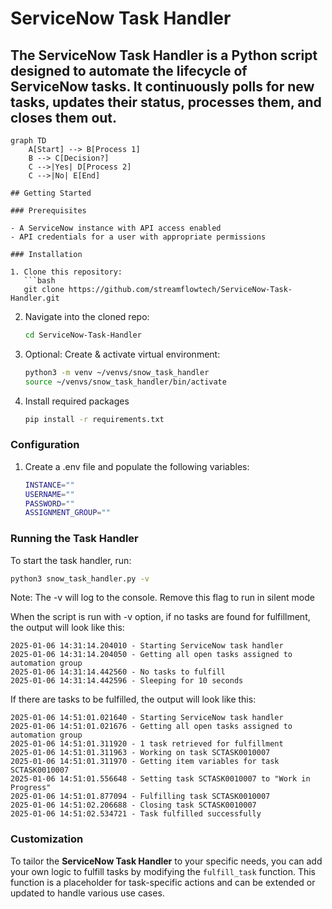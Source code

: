 # ServiceNow Task Handler

The **ServiceNow Task Handler** is a Python script designed to automate the lifecycle of ServiceNow tasks. It continuously polls for new tasks, updates their status, processes them, and closes them out.
---

```mermaid
graph TD
    A[Start] --> B[Process 1]
    B --> C[Decision?]
    C -->|Yes| D[Process 2]
    C -->|No| E[End]

## Getting Started

### Prerequisites

- A ServiceNow instance with API access enabled
- API credentials for a user with appropriate permissions

### Installation

1. Clone this repository:
   ```bash
   git clone https://github.com/streamflowtech/ServiceNow-Task-Handler.git
   ```
2. Navigate into the cloned repo:
   ```bash
   cd ServiceNow-Task-Handler
   ```
3. Optional: Create & activate virtual environment:
   ```bash
   python3 -m venv ~/venvs/snow_task_handler
   source ~/venvs/snow_task_handler/bin/activate
   ```
4. Install required packages
   ```bash
   pip install -r requirements.txt
   ```

### Configuration

1. Create a .env file and populate the following variables:
   ```bash
   INSTANCE=""
   USERNAME=""
   PASSWORD=""
   ASSIGNMENT_GROUP=""
   ```

### Running the Task Handler

To start the task handler, run:
   ```bash
   python3 snow_task_handler.py -v
   ```
Note: The -v will log to the console.  Remove this flag to run in silent mode

When the script is run with -v option, if no tasks are found for fulfillment, the output will look like this:

```plaintext
2025-01-06 14:31:14.204010 - Starting ServiceNow task handler
2025-01-06 14:31:14.204050 - Getting all open tasks assigned to automation group
2025-01-06 14:31:14.442560 - No tasks to fulfill
2025-01-06 14:31:14.442596 - Sleeping for 10 seconds
```

If there are tasks to be fulfilled, the output will look like this:

```plaintext
2025-01-06 14:51:01.021640 - Starting ServiceNow task handler
2025-01-06 14:51:01.021676 - Getting all open tasks assigned to automation group
2025-01-06 14:51:01.311920 - 1 task retrieved for fulfillment
2025-01-06 14:51:01.311963 - Working on task SCTASK0010007
2025-01-06 14:51:01.311970 - Getting item variables for task SCTASK0010007
2025-01-06 14:51:01.556648 - Setting task SCTASK0010007 to "Work in Progress"
2025-01-06 14:51:01.877094 - Fulfilling task SCTASK0010007
2025-01-06 14:51:02.206688 - Closing task SCTASK0010007
2025-01-06 14:51:02.534721 - Task fulfilled successfully
```

### Customization

To tailor the **ServiceNow Task Handler** to your specific needs, you can add your own logic to fulfill tasks by modifying the `fulfill_task` function. This function is a placeholder for task-specific actions and can be extended or updated to handle various use cases.
